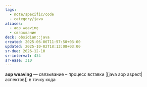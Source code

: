 ```yaml
---
tags:
  - note/specific/code
  - category/java
aliases:
  - aop weaving
  - связывание
deck: obsidian::java
created: 2025-06-06T11:57:50+03:00
updated: 2025-10-02T18:13:08+03:00
sr-due: 2026-12-10
sr-interval: 434
sr-ease: 310
---
```


**aop weaving**
—
связывание – процесс вставки [[java aop aspect|аспектов]] в точку кода
